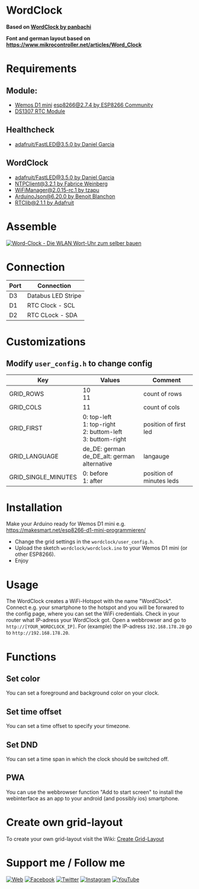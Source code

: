 # WordClock
**Based on [WordClock by panbachi](https://github.com/panbachi/wordclock)**

**Font and german layout based on https://www.mikrocontroller.net/articles/Word_Clock**

# Requirements

## Module:
* [Wemos D1 mini](https://www.az-delivery.de/products/d1-mini)
   [esp8266@2.7.4 by ESP8266 Community](https://github.com/esp8266/Arduino)
* [DS1307 RTC Module](https://lastminuteengineers.com/ds1307-rtc-arduino-tutorial/)

## Healthcheck
* [adafruit/FastLED@3.5.0 by Daniel Garcia](https://github.com/FastLED/FastLED)

## WordClock
* [adafruit/FastLED@3.5.0 by Daniel Garcia](https://github.com/FastLED/FastLED)
* [NTPClient@3.2.1 by Fabrice Weinberg](https://github.com/arduino-libraries/NTPClient)
* [WiFiManager@2.0.15-rc.1 by tzapu](https://github.com/tzapu/WiFiManager)
* [ArduinoJson@6.20.0 by Benoit Blanchon](https://github.com/bblanchon/ArduinoJson)
* [RTClib@2.1.1 by Adafruit](https://github.com/adafruit/RTClib)


# Assemble
[![Word-Clock - Die WLAN Wort-Uhr zum selber bauen](https://img.youtube.com/vi/FvAM1t0tISE/0.jpg)](https://www.youtube.com/watch?v=FvAM1t0tISE)

# Connection

|  Port   |     Connection      |
|---------|---------------------|
|  D3     | Databus LED Stripe  |
|  D1     | RTC Clock - SCL     |
|  D2     | RTC CLock - SDA     |


# Customizations
## Modify `user_config.h` to change config
| Key                 | Values                                                           | Comment                  |
|---------------------|------------------------------------------------------------------|--------------------------|
| GRID_ROWS           | 10<br>11                                                         | count of rows            |
| GRID_COLS           | 11                                                               | count of cols            |
| GRID_FIRST          | 0: top-left<br>1: top-right<br>2: buttom-left<br>3: buttom-right | position of first led    |
| GRID_LANGUAGE       | de_DE: german<br>de_DE_alt: german alternative                   | langauge                 |
| GRID_SINGLE_MINUTES | 0: before<br>1: after                                            | position of minutes leds |

# Installation
Make your Arduino ready for Wemos D1 mini e.g. https://makesmart.net/esp8266-d1-mini-programmieren/
- Change the grid settings in the `wordclock/user_config.h`.
- Upload the sketch `wordclock/wordclock.ino` to your Wemos D1 mini (or other ESP8266).
- Enjoy

# Usage
The WordClock creates a WiFi-Hotspot with the name "WordClock". Connect e.g. your smartphone to the hotspot and you will be forwared to the config page, where you can set the WiFi credentials.
Check in your router what IP-adress your WordClock got. Open a webbrowser and go to `http://[YOUR_WORDCLOCK_IP]`. For (example) the IP-adress `192.168.178.20` go to `http://192.168.178.20`.

# Functions

## Set color
You can set a foreground and background color on your clock.

## Set time offset
You can set a time offset to specify your timezone.

## Set DND
You can set a time span in which the clock should be switched off.

## PWA
You can use the webbrowser function "Add to start screen" to install the webinterface as an app to your android (and possibly ios) smartphone.

# Create own grid-layout
To create your own grid-layout visit the Wiki: [Create Grid-Layout](https://github.com/panbachi/wordclock/wiki/Create-Grid-Layout)

# Support me / Follow me
[![Web](https://img.shields.io/badge/www-panbachi.de-blue.svg?style=flat-square&colorB=3d72a8&colorA=333333)](https://www.panbachi.de)
[![Facebook](https://img.shields.io/badge/-%40panbachi.de-blue.svg?style=flat-square&logo=facebook&colorB=3B5998&colorA=333333)](https://www.facebook.com/panbachi.de/)
[![Twitter](https://img.shields.io/badge/-%40panbachi.de-blue.svg?style=flat-square&logo=twitter&colorB=1DA1F2&colorA=333333)](https://twitter.com/panbachi)
[![Instagram](https://img.shields.io/badge/-%40panbachi.de-blue.svg?style=flat-square&logo=instagram&colorB=E4405F&colorA=333333)](http://instagram.com/panbachi.de)
[![YouTube](https://img.shields.io/badge/-%40panbachi.de-blue.svg?style=flat-square&logo=youtube&colorB=FF0000&colorA=333333)](https://www.youtube.com/channel/UCO7f2L7ZsDCpOtRfKnPqNow)
